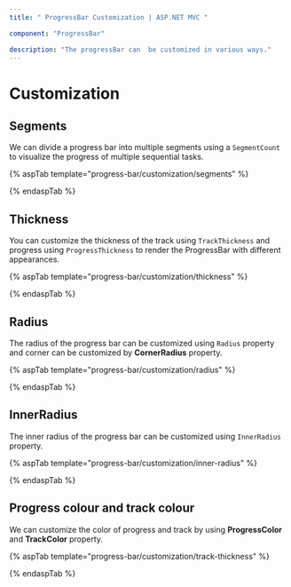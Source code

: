 ```yaml
---
title: " ProgressBar Customization | ASP.NET MVC "

component: "ProgressBar"

description: "The progressBar can  be customized in various ways."
---
```


# Customization

## Segments

<!-- markdownlint-disable MD033 -->

We can divide a progress bar into multiple segments using a `SegmentCount` to visualize the progress of multiple sequential tasks.

{% aspTab template="progress-bar/customization/segments" %}

{% endaspTab %}

## Thickness

You can customize the thickness of the track  using `TrackThickness` and progress using `ProgressThickness` to render the ProgressBar with different appearances.

 {% aspTab template="progress-bar/customization/thickness" %}

{% endaspTab %}

## Radius

<!-- markdownlint-disable MD033 -->

The  radius of the progress bar can be customized using `Radius` property and  corner can be customized by **CornerRadius** property.

{% aspTab template="progress-bar/customization/radius" %}

{% endaspTab %}

## InnerRadius

<!-- markdownlint-disable MD033 -->

The inner radius of the progress bar can be customized using `InnerRadius` property.

{% aspTab template="progress-bar/customization/inner-radius" %}

{% endaspTab %}

## Progress colour and track colour

<!-- markdownlint-disable MD033 -->

We can customize the color of progress and track by using  **ProgressColor** and **TrackColor** property.

{% aspTab template="progress-bar/customization/track-thickness" %}

{% endaspTab %}
